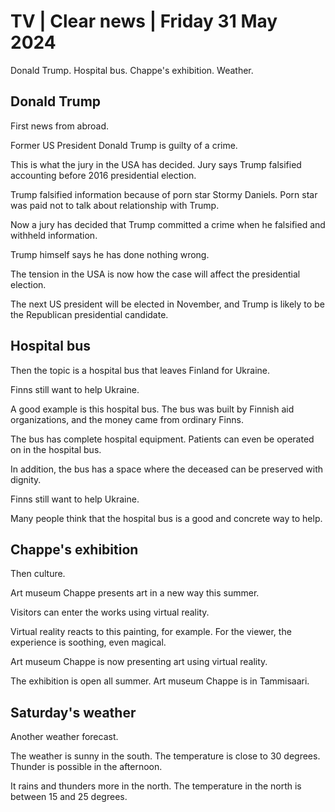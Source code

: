 # TV \| Clear news \| Friday 31 May 2024

Donald Trump. Hospital bus. Chappe's exhibition. Weather.

## Donald Trump

First news from abroad.

Former US President Donald Trump is guilty of a crime.

This is what the jury in the USA has decided. Jury says Trump falsified accounting before 2016 presidential election.

Trump falsified information because of porn star Stormy Daniels. Porn star was paid not to talk about relationship with Trump.

Now a jury has decided that Trump committed a crime when he falsified and withheld information.

Trump himself says he has done nothing wrong.

The tension in the USA is now how the case will affect the presidential election.

The next US president will be elected in November, and Trump is likely to be the Republican presidential candidate.

## Hospital bus

Then the topic is a hospital bus that leaves Finland for Ukraine.

Finns still want to help Ukraine.

A good example is this hospital bus. The bus was built by Finnish aid organizations, and the money came from ordinary Finns.

The bus has complete hospital equipment. Patients can even be operated on in the hospital bus.

In addition, the bus has a space where the deceased can be preserved with dignity.

 Finns still want to help Ukraine.

Many people think that the hospital bus is a good and concrete way to help.

## Chappe's exhibition

Then culture.

Art museum Chappe presents art in a new way this summer.

Visitors can enter the works using virtual reality.

Virtual reality reacts to this painting, for example. For the viewer, the experience is soothing, even magical.

Art museum Chappe is now presenting art using virtual reality.

The exhibition is open all summer. Art museum Chappe is in Tammisaari.

## Saturday's weather

Another weather forecast.

The weather is sunny in the south. The temperature is close to 30 degrees. Thunder is possible in the afternoon.

It rains and thunders more in the north. The temperature in the north is between 15 and 25 degrees.
